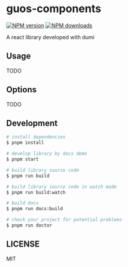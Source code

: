 # guos-components

[![NPM version](https://img.shields.io/npm/v/guos-components.svg?style=flat)](https://npmjs.org/package/guos-components)
[![NPM downloads](http://img.shields.io/npm/dm/guos-components.svg?style=flat)](https://npmjs.org/package/guos-components)

A react library developed with dumi

## Usage

TODO

## Options

TODO

## Development

```bash
# install dependencies
$ pnpm install

# develop library by docs demo
$ pnpm start

# build library source code
$ pnpm run build

# build library source code in watch mode
$ pnpm run build:watch

# build docs
$ pnpm run docs:build

# check your project for potential problems
$ pnpm run doctor
```

## LICENSE

MIT

